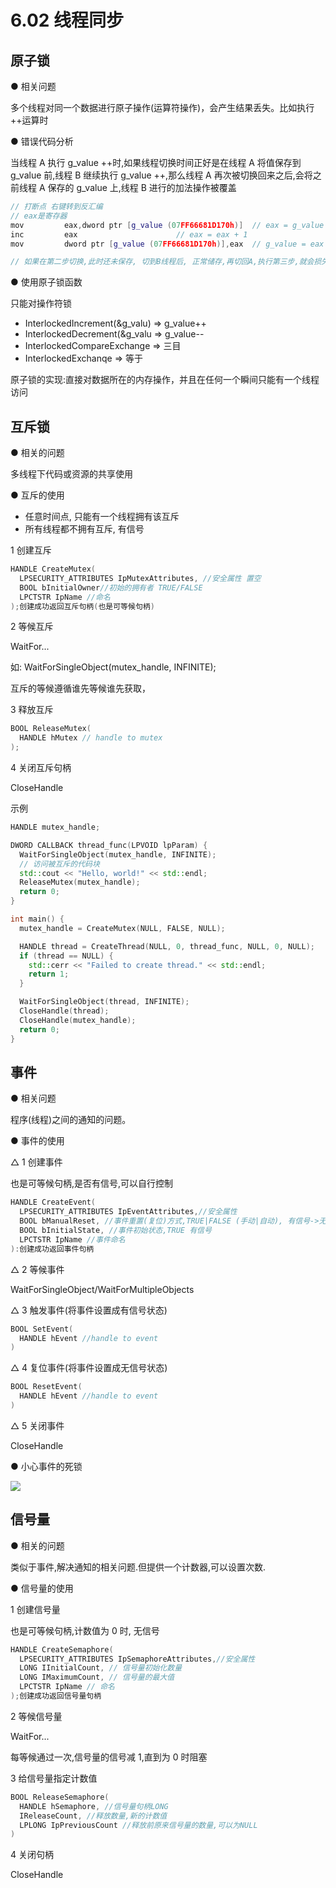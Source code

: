 # 6.02 线程同步

## 原子锁

● 相关问题

多个线程对同一个数据进行原子操作(运算符操作)，会产生结果丢失。比如执行++运算时

● 错误代码分析

当线程 A 执行 g_value ++时,如果线程切换时间正好是在线程 A 将值保存到 g_value 前,线程 B 继续执行 g_value ++,那么线程 A 再次被切换回来之后,会将之前线程 A 保存的 g_value 上,线程 B 进行的加法操作被覆盖

```cpp
// 打断点 右键转到反汇编
// eax是寄存器
mov         eax,dword ptr [g_value (07FF66681D170h)]  // eax = g_value
inc         eax                      // eax = eax + 1
mov         dword ptr [g_value (07FF66681D170h)],eax  // g_value = eax

// 如果在第二步切换,此时还未保存, 切到B线程后, 正常储存,再切回A,执行第三步,就会损失结果
```

● 使用原子锁函数

只能对操作符锁

- InterlockedIncrement(&g_valu) => g_value++
- InterlockedDecrement(&g_valu => g_value--
- InterlockedCompareExchange => 三目
- InterlockedExchanqe => 等于

原子锁的实现:直接对数据所在的内存操作，并且在任何一个瞬间只能有一个线程访问

## 互斥锁

● 相关的问题

多线程下代码或资源的共享使用

● 互斥的使用

- 任意时间点, 只能有一个线程拥有该互斥
- 所有线程都不拥有互斥, 有信号

1 创建互斥

```cpp
HANDLE CreateMutex(
  LPSECURITY_ATTRIBUTES IpMutexAttributes, //安全属性 置空
  BOOL bInitialOwner//初始的拥有者 TRUE/FALSE
  LPCTSTR IpName //命名
);创建成功返回互斥句柄(也是可等候句柄)
```

2 等候互斥

WaitFor...

如: WaitForSingleObject(mutex_handle, INFINITE);

互斥的等候遵循谁先等候谁先获取，

3 释放互斥

```cpp
BOOL ReleaseMutex(
  HANDLE hMutex // handle to mutex
);
```

4 关闭互斥句柄

CloseHandle

示例

```cpp
HANDLE mutex_handle;

DWORD CALLBACK thread_func(LPVOID lpParam) {
  WaitForSingleObject(mutex_handle, INFINITE);
  // 访问被互斥的代码块
  std::cout << "Hello, world!" << std::endl;
  ReleaseMutex(mutex_handle);
  return 0;
}

int main() {
  mutex_handle = CreateMutex(NULL, FALSE, NULL);

  HANDLE thread = CreateThread(NULL, 0, thread_func, NULL, 0, NULL);
  if (thread == NULL) {
    std::cerr << "Failed to create thread." << std::endl;
    return 1;
  }

  WaitForSingleObject(thread, INFINITE);
  CloseHandle(thread);
  CloseHandle(mutex_handle);
  return 0;
}
```

## 事件

● 相关问题

程序(线程)之间的通知的问题。

● 事件的使用

△ 1 创建事件

也是可等候句柄,是否有信号,可以自行控制

```cpp
HANDLE CreateEvent(
  LPSECURITY_ATTRIBUTES IpEventAttributes,//安全属性
  BOOL bManualReset, //事件重置(复位)方式,TRUE|FALSE (手动|自动), 有信号->无信号
  BOOL bInitialState, //事件初始状态,TRUE 有信号
  LPCTSTR IpName //事件命名
):创建成功返回事件句柄
```

△ 2 等候事件

WaitForSingleObject/WaitForMultipleObjects

△ 3 触发事件(将事件设置成有信号状态)

```cpp
BOOL SetEvent(
  HANDLE hEvent //handle to event
)
```

△ 4 复位事件(将事件设置成无信号状态)

```cpp
BOOL ResetEvent(
  HANDLE hEvent //handle to event
)
```

△ 5 关闭事件

CloseHandle

● 小心事件的死锁

![](https://cdn.yuelili.com/20221209023319.webp)

## 信号量

● 相关的问题

类似于事件,解决通知的相关问题.但提供一个计数器,可以设置次数.

● 信号量的使用

1 创建信号量

也是可等候句柄,计数值为 0 时, 无信号

```cpp
HANDLE CreateSemaphore(
  LPSECURITY_ATTRIBUTES IpSemaphoreAttributes,//安全属性
  LONG IInitialCount, // 信号量初始化数量
  LONG IMaximumCount, // 信号量的最大值
  LPCTSTR IpName // 命名
);创建成功返回信号量句柄
```

2 等候信号量

WaitFor...

每等候通过一次,信号量的信号减 1,直到为 0 时阻塞

3 给信号量指定计数值

```cpp
BOOL ReleaseSemaphore(
  HANDLE hSemaphore, //信号量句柄LONG 
  IReleaseCount, //释放数量,新的计数值
  LPLONG IpPreviousCount //释放前原来信号量的数量,可以为NULL
)
```

4 关闭句柄

CloseHandle
